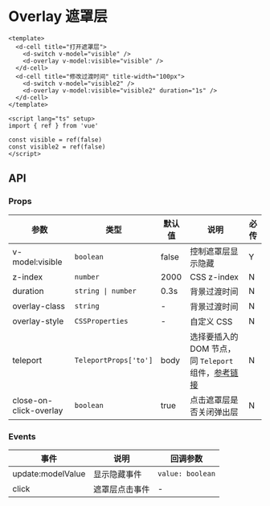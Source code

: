 # Overlay 遮罩层

```vue
<template>
  <d-cell title="打开遮罩层">
    <d-switch v-model="visible" />
    <d-overlay v-model:visible="visible" />
  </d-cell>
  <d-cell title="修改过渡时间" title-width="100px">
    <d-switch v-model="visible2" />
    <d-overlay v-model:visible="visible2" duration="1s" />
  </d-cell>
</template>

<script lang="ts" setup>
import { ref } from 'vue'

const visible = ref(false)
const visible2 = ref(false)
</script>
```

## API

### Props

| 参数                   | 类型                  | 默认值 | 说明                                                                                                                          | 必传 |
| ---------------------- | --------------------- | ------ | ----------------------------------------------------------------------------------------------------------------------------- | ---- |
| v-model:visible        | `boolean`             | false  | 控制遮罩层显示隐藏                                                                                                            | Y    |
| z-index                | `number`              | 2000   | CSS z-index                                                                                                                   | N    |
| duration               | `string \| number`    | 0.3s   | 背景过渡时间                                                                                                                  | N    |
| overlay-class          | `string`              | -      | 背景过渡时间                                                                                                                  | N    |
| overlay-style          | `CSSProperties`       | -      | 自定义 CSS                                                                                                                    | N    |
| teleport               | `TeleportProps['to']` | body   | 选择要插入的 DOM 节点，同 `Teleport` 组件，[参考链接](https://staging-cn.vuejs.org/guide/built-ins/teleport.html#basic-usage) | N    |
| close-on-click-overlay | `boolean`             | true   | 点击遮罩层是否关闭弹出层                                                                                                      | N    |

### Events

| 事件              | 说明           | 回调参数         |
| ----------------- | -------------- | ---------------- |
| update:modelValue | 显示隐藏事件   | `value: boolean` |
| click             | 遮罩层点击事件 | -                |
